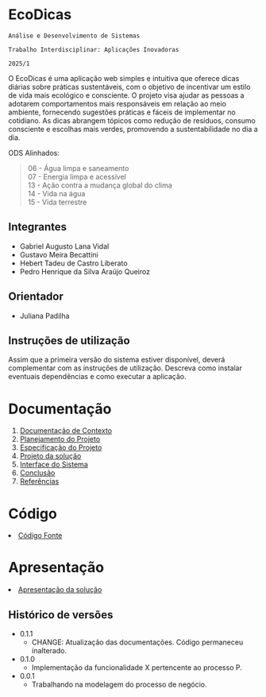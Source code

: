 # EcoDicas

`Análise e Desenvolvimento de Sistemas`

`Trabalho Interdisciplinar: Aplicações Inovadoras`

`2025/1`

O EcoDicas é uma aplicação web simples e intuitiva que oferece dicas diárias sobre práticas sustentáveis, com o objetivo de incentivar um estilo de vida mais ecológico e consciente. O projeto visa ajudar as pessoas a adotarem comportamentos mais responsáveis em relação ao meio ambiente, fornecendo sugestões práticas e fáceis de implementar no cotidiano. As dicas abrangem tópicos como redução de resíduos, consumo consciente e escolhas mais verdes, promovendo a sustentabilidade no dia a dia.

ODS Alinhados:

> 06 - Água limpa e saneamento<br>
> 07 - Energia limpa e acessível<br>
> 13 - Ação contra a mudança global do clima<br>
> 14 - Vida na água<br>
> 15 - Vida terrestre<br>

## Integrantes

* Gabriel Augusto Lana Vidal
* Gustavo Meira Becattini
* Hebert Tadeu de Castro Liberato
* Pedro Henrique da Silva Araújo Queiroz

## Orientador

* Juliana Padilha

## Instruções de utilização

Assim que a primeira versão do sistema estiver disponível, deverá complementar com as instruções de utilização. Descreva como instalar eventuais dependências e como executar a aplicação.

# Documentação

<ol>
<li><a href="docs/1-Contexto.md"> Documentação de Contexto</a></li>
<li><a href="docs/2-Planejamento-Projeto.md"> Planejamento do Projeto</a></li>
<li><a href="docs/3-Especificação.md"> Especificação do Projeto</a></li>
<li><a href="docs/4-Projeto-Solucao.md"> Projeto da solução</a></li>
<li><a href="docs/5-Interface-Sistema.md"> Interface do Sistema</a></li>
<li><a href="docs/6-Conclusão.md"> Conclusão</a></li>
<li><a href="docs/7-Referências.md"> Referências</a></li>
</ol>

# Código

<li><a href="src/README.md"> Código Fonte</a></li>

# Apresentação

<li><a href="presentation/README.md"> Apresentação da solução</a></li>


## Histórico de versões

* 0.1.1
    * CHANGE: Atualização das documentações. Código permaneceu inalterado.
* 0.1.0
    * Implementação da funcionalidade X pertencente ao processo P.
* 0.0.1
    * Trabalhando na modelagem do processo de negócio.


